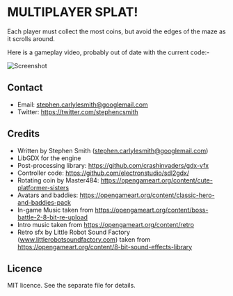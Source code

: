 # MULTIPLAYER SPLAT!

Each player must collect the most coins, but avoid the edges of the maze as it scrolls around.

Here is a gameplay video, probably out of date with the current code:-

![Screenshot](docs/screenshots/splat.gif)




## Contact
* Email: stephen.carlylesmith@googlemail.com
* Twitter: https://twitter.com/stephencsmith


## Credits
* Written by Stephen Smith (stephen.carlylesmith@googlemail.com)
* LibGDX for the engine
* Post-processing library: https://github.com/crashinvaders/gdx-vfx
* Controller code: https://github.com/electronstudio/sdl2gdx/
* Rotating coin by Master484: https://opengameart.org/content/cute-platformer-sisters
* Avatars and baddies: https://opengameart.org/content/classic-hero-and-baddies-pack
* In-game Music taken from https://opengameart.org/content/boss-battle-2-8-bit-re-upload
* Intro music taken from https://opengameart.org/content/retro
* Retro sfx by Little Robot Sound Factory (www.littlerobotsoundfactory.com) taken from https://opengameart.org/content/8-bit-sound-effects-library

## Licence
MIT licence.  See the separate file for details.


